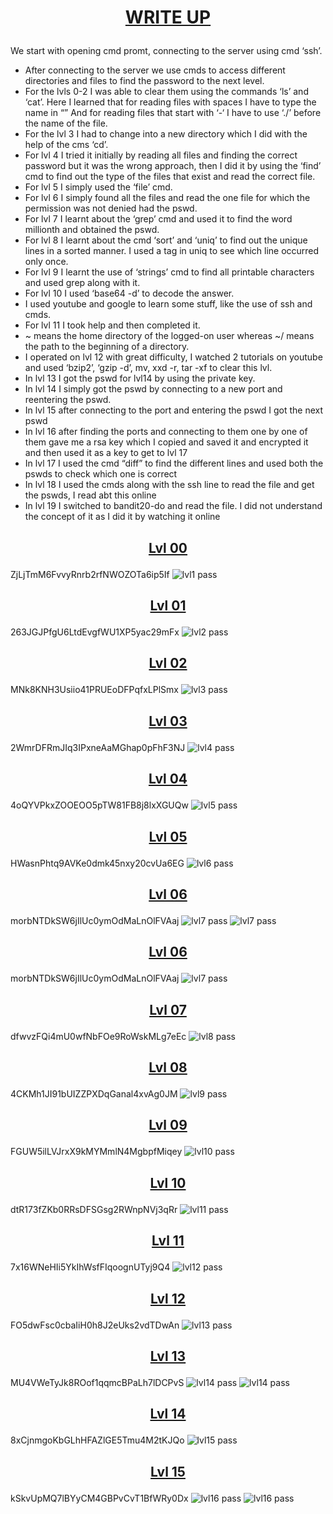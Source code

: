 # <p align="center"><ins>**WRITE UP**</ins></p>
We start with opening cmd promt, connecting to the server using cmd ‘ssh’.
- After connecting to the server we use cmds to access different directories and files to find the password to the next level. 
-	For the lvls 0-2 I was able to clear them using the commands ‘ls’ and ‘cat’.
Here I learned that for reading files with spaces I have to type the name in  “”
And for reading files that start with ‘-‘ I have to use ‘./’ before the name of the file.
-	For the lvl 3 I had to change into a new directory which I did with the help of the cms ‘cd’.
-	For lvl 4 I tried it initially by reading all files and finding the correct password but it was the wrong approach, then I did it by using the ‘find’ cmd to find out the type of the files that exist and read the correct file.
-	For lvl 5 I simply used the ‘file’ cmd. 
-	For lvl 6 I simply found all the files and read the one file for which the permission was not denied had the pswd.
- For lvl 7 I learnt about the ‘grep’ cmd and used it to find the word millionth and obtained the pswd.
-	For lvl 8 I learnt about the cmd ‘sort’ and ‘uniq’ to find out the unique lines in a sorted manner. I used a tag in uniq to see which line occurred only once.
-	For lvl 9 I learnt the use of ‘strings’ cmd to find all printable characters and used grep along with it.
-	For lvl 10 I used ‘base64 -d’ to decode the answer.
-	I used youtube and google to learn some stuff, like the use of ssh and cmds.
-	For lvl 11 I took help and then completed it.
-	~ means the home directory of the logged-on user whereas ~/ means the path to the beginning of a directory.
-	I operated on lvl 12 with great difficulty, I watched 2 tutorials on youtube and used ‘bzip2’, ‘gzip -d’, mv, xxd -r, tar -xf to clear this lvl.
-	In lvl 13 I got the pswd for lvl14 by using the private key.
-	In lvl 14 I simply got the pswd by connecting to a new port and reentering the pswd.
-	In lvl 15 after connecting to the port and entering the pswd I got the next pswd
-	In lvl 16 after finding the ports and connecting to them one by one of them gave me a rsa key which I copied and saved it and encrypted it and then used it as a key to get to lvl 17
-	In lvl 17 I used the cmd “diff” to find the different lines and used both the pswds to check which one is correct
-	In lvl 18 I used the cmds along with the ssh line to read the file and get the pswds, I read abt this online
-	In lvl 19 I switched to bandit20-do and read the file. I did not understand the concept of it as I did it by watching it online

## <p align="center"><ins>Lvl 00</ins>
ZjLjTmM6FvvyRnrb2rfNWOZOTa6ip5If
![lvl1 pass](images/Screenshot%202024-10-11%20120045.png)
</p>

## <p align="center"><ins>Lvl 01</ins>
263JGJPfgU6LtdEvgfWU1XP5yac29mFx
![lvl2 pass](images/Screenshot%202024-10-11%20120718.png)
</p>

## <p align="center"><ins>Lvl 02</ins>
MNk8KNH3Usiio41PRUEoDFPqfxLPlSmx
![lvl3 pass](images/Screenshot%202024-10-11%20121012.png)
</p>

## <p align="center"><ins>Lvl 03</ins>
2WmrDFRmJIq3IPxneAaMGhap0pFhF3NJ
![lvl4 pass](images/Screenshot%202024-10-11%20121231.png)
</p>

## <p align="center"><ins>Lvl 04</ins>
4oQYVPkxZOOEOO5pTW81FB8j8lxXGUQw
![lvl5 pass](images/Screenshot%202024-10-11%20121659.png)
</p>

## <p align="center"><ins>Lvl 05</ins>
HWasnPhtq9AVKe0dmk45nxy20cvUa6EG
![lvl6 pass](images/Screenshot%202024-10-11%20131307.png)
</p>

## <p align="center"><ins>Lvl 06</ins>
morbNTDkSW6jIlUc0ymOdMaLnOlFVAaj
![lvl7 pass](images/Screenshot%202024-10-11%20131658.png)
![lvl7 pass](images/Screenshot%202024-10-11%20131738.png)
</p>

## <p align="center"><ins>Lvl 06</ins>
morbNTDkSW6jIlUc0ymOdMaLnOlFVAaj
![lvl7 pass](images/Screenshot%202024-10-11%20131658.png)
</p>

## <p align="center"><ins>Lvl 07</ins>
dfwvzFQi4mU0wfNbFOe9RoWskMLg7eEc
![lvl8 pass](images/Screenshot%202024-10-11%20132320.png)
</p>

## <p align="center"><ins>Lvl 08</ins>
4CKMh1JI91bUIZZPXDqGanal4xvAg0JM
![lvl9 pass](images/Screenshot%202024-10-11%20132603.png)
</p>

## <p align="center"><ins>Lvl 09</ins>
FGUW5ilLVJrxX9kMYMmlN4MgbpfMiqey
![lvl10 pass](images/Screenshot%202024-10-11%20132825.png)
</p>

## <p align="center"><ins>Lvl 10</ins>
dtR173fZKb0RRsDFSGsg2RWnpNVj3qRr
![lvl11 pass](images/Screenshot%202024-10-13%20174250.png)
</p>

## <p align="center"><ins>Lvl 11</ins>
7x16WNeHIi5YkIhWsfFIqoognUTyj9Q4
![lvl12 pass](images/Screenshot%202024-10-13%20175443.png)
</p>

## <p align="center"><ins>Lvl 12</ins>
FO5dwFsc0cbaIiH0h8J2eUks2vdTDwAn
![lvl13 pass](images/Screenshot%202024-10-16%20120919.png)
</p>

## <p align="center"><ins>Lvl 13</ins>
MU4VWeTyJk8ROof1qqmcBPaLh7lDCPvS
![lvl14 pass](images/Screenshot%202024-10-16%20121325.png)
![lvl14 pass](images/Screenshot%202024-10-16%20121355.png)
</p>

## <p align="center"><ins>Lvl 14</ins>
8xCjnmgoKbGLhHFAZlGE5Tmu4M2tKJQo
![lvl15 pass](images/Screenshot%202024-10-16%20121701.png)
</p>

## <p align="center"><ins>Lvl 15</ins>
kSkvUpMQ7lBYyCM4GBPvCvT1BfWRy0Dx
![lvl16 pass](images/Screenshot%202024-10-18%20002237.png)
![lvl16 pass](images/Screenshot%202024-10-18%20002322.png)
</p>
